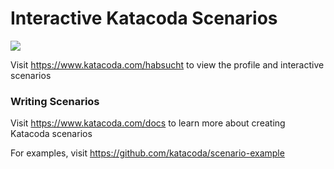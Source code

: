 # Interactive Katacoda Scenarios

[![](http://shields.katacoda.com/katacoda/habsucht/count.svg)](https://www.katacoda.com/habsucht "Get your profile on Katacoda.com")

Visit https://www.katacoda.com/habsucht to view the profile and interactive scenarios

### Writing Scenarios
Visit https://www.katacoda.com/docs to learn more about creating Katacoda scenarios

For examples, visit https://github.com/katacoda/scenario-example
